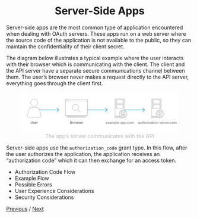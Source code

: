 <h1 align="center">Server-Side Apps</h1>

Server-side apps are the most common type of application encountered when dealing with OAuth servers. These apps run on a web server where the source code of the application is not available to the public, so they can maintain the confidentiality of their client secret.

The diagram below illustrates a typical example where the user interacts with their browser which is communicating with the client. The client and the API server have a separate secure communications channel between them. The user’s browser never makes a request directly to the API server, everything goes through the client first.

<p align="center"  style="width:100%">
    <figure align="center">
        <img src="./image1.png" alt="">
        <figcaption style="font-size:14px;color:#bbb">The app’s server communicates with the API</figcaption>
    </figure>
</p>

Server-side apps use the `authorization_code` grant type. In this flow, after the user authorizes the application, the application receives an “authorization code” which it can then exchange for an access token.

- Authorization Code Flow
- Example Flow
- Possible Errors
- User Experience Considerations
- Security Considerations

[Previous](https://github.com/alithecodeguy/articles/blob/main/OAuth/OAuth%202.0%20Simplified/03%20Signing%20in%20with%20Google/05%20Verifying%20the%20User%20Info/VerifyingTheUserInfo_en.md "Previous")
/
[Next](https://github.com/alithecodeguy/articles/blob/main/OAuth/OAuth%202.0%20Simplified/04%20Server-Side%20Apps/01%20Authorization%20Code%20Grant/AuthorizationCodeGrant_en.md "Next")

